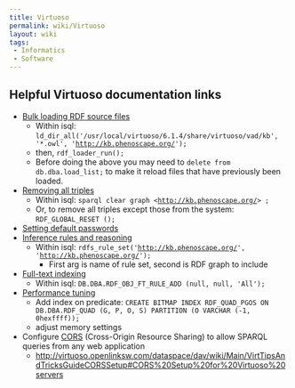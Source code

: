 ```yaml
---
title: Virtuoso
permalink: wiki/Virtuoso
layout: wiki
tags:
 - Informatics
 - Software
---
```


## Helpful Virtuoso documentation links

- [Bulk loading RDF source
  files](http://www.openlinksw.com/dataspace/dav/wiki/Main/VirtBulkRDFLoader)
  - Within isql:
    `ld_dir_all('/usr/local/virtuoso/6.1.4/share/virtuoso/vad/kb', '*.owl', '`[`http://kb.phenoscape.org/`](http://kb.phenoscape.org/)`');`
  - then, `rdf_loader_run();`
  - Before doing the above you may need to
    `delete from db.dba.load_list;` to make it reload files that have
    previously been loaded.
- [Removing all
  triples](http://www.openlinksw.com/dataspace/dav/wiki/Main/VirtRemoveTriples)
  - Within isql:
    `sparql clear graph <`[`http://kb.phenoscape.org/`](http://kb.phenoscape.org/)`> ;`
  - Or, to remove all triples except those from the system:
    `RDF_GLOBAL_RESET ();`
- [Setting default
  passwords](http://docs.openlinksw.com/virtuoso/newadminui.html)
- [Inference rules and
  reasoning](http://docs.openlinksw.com/virtuoso/rdfsparqlrule.html)
  - Within isql:
    `rdfs_rule_set('`[`http://kb.phenoscape.org/`](http://kb.phenoscape.org/)`', '`[`http://kb.phenoscape.org/`](http://kb.phenoscape.org/)`');`
    - First arg is name of rule set, second is RDF graph to include
- [Full-text
  indexing](http://docs.openlinksw.com/virtuoso/sparqlextensions.html)
  - Within isql: `DB.DBA.RDF_OBJ_FT_RULE_ADD (null, null, 'All');`
- [Performance
  tuning](http://virtuoso.openlinksw.com/dataspace/dav/wiki/Main/VirtRDFPerformanceTuning)
  - Add index on predicate:
    `CREATE BITMAP INDEX RDF_QUAD_PGOS ON DB.DBA.RDF_QUAD (G, P, O, S) PARTITION (O VARCHAR (-1, 0hexffff));`
  - adjust memory settings
- Configure
  [CORS](http://en.wikipedia.org/wiki/Cross-origin_resource_sharing)
  (Cross-Origin Resource Sharing) to allow SPARQL queries from any web
  application
  - <http://virtuoso.openlinksw.com/dataspace/dav/wiki/Main/VirtTipsAndTricksGuideCORSSetup#CORS%20Setup%20for%20Virtuoso%20servers>
